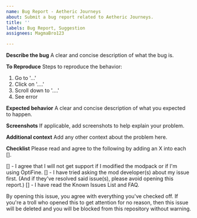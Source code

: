 ```yaml
---
name: Bug Report - Aetheric Journeys
about: Submit a bug report related to Aetheric Journeys.
title: ''
labels: Bug Report, Suggestion
assignees: MagmaBro123

---
```


**Describe the bug**
A clear and concise description of what the bug is.

**To Reproduce**
Steps to reproduce the behavior:
1. Go to '...'
2. Click on '....'
3. Scroll down to '....'
4. See error

**Expected behavior**
A clear and concise description of what you expected to happen.

**Screenshots**
If applicable, add screenshots to help explain your problem.

**Additional context**
Add any other context about the problem here.

**Checklist**
Please read and agree to the following by adding an X into each [].

[] - I agree that I will not get support if I modified the modpack or if I'm using OptiFine.
[] - I have tried asking the mod developer(s) about my issue first. (And if they've resolved said issue(s), please avoid opening this report.)
[] - I have read the Known Issues List and FAQ.

By opening this issue, you agree with everything you've checked off. If you're a troll who opened this to get attention for no reason, then this issue will be deleted and you will be blocked from this repository without warning.
